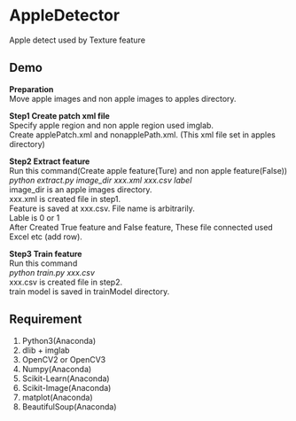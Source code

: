 # AppleDetector
Apple detect used by Texture feature

## Demo  
**Preparation**    
Move apple images and non apple images to apples directory.  

**Step1  Create patch xml file**  
Specify apple region and non apple region used imglab.  
Create applePatch.xml and nonapplePath.xml. (This xml file set in apples directory)

**Step2 Extract feature**  
Run this command(Create apple feature(Ture) and non apple feature(False))  
*python extract.py image_dir xxx.xml xxx.csv label*  
image_dir is an apple images directory.    
xxx.xml is created file in step1.  
Feature is saved at xxx.csv. File name is arbitrarily.  
Lable is 0 or 1  
After Created True feature and False feature, These file connected used Excel etc (add row).  

**Step3 Train feature**  
Run this command  
*python train.py xxx.csv*  
xxx.csv is created file in step2.  
train model is saved in trainModel directory.  

## Requirement  
1. Python3(Anaconda)  
2. dlib + imglab  
3. OpenCV2 or OpenCV3  
4. Numpy(Anaconda)  
5. Scikit-Learn(Anaconda)  
6. Scikit-Image(Anaconda)  
7. matplot(Anaconda)  
8. BeautifulSoup(Anaconda)  
